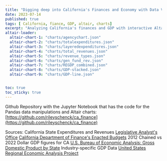 ```yaml
---
title: "Digging deep into California's Finances and Economy with Data Visualizations"
date: 2023-07-14
published: true
tags: [ California, fiance, GDP, altair, charts]
excerpt: "Analyzing California's finances and GDP with interactive Altair charts"
altair-loader:
  altair-chart-1: "charts/agencychart.json"
  altair-chart-2: "charts/totalexpenditures.json"
  altair-chart-3: "charts/layeredexpenditures.json"
  altair-chart-4: "charts/total_revenues.json"
  altair-chart-5: "charts/revenue_types.json"
  altair-chart-6: "charts/gen_fund_rev.json"
  altair-chart-7: "charts/REGDP_combined.json"
  altair-chart-8: "charts/GDP-stacked.json"
  altair-chart-9: "charts/GDP-line.json"


toc: true
toc_sticky: true
---
```


<div id="altair-chart-1"></div>

<div id="altair-chart-2"></div>

<div id="altair-chart-3"></div>

<div id="altair-chart-4"></div>

<div id="altair-chart-5"></div>

<div id="altair-chart-6"></div>

<div id="altair-chart-7"></div>

<div id="altair-chart-8"></div>

<div id="altair-chart-9"></div>

Github Repository with the Jupyter Notebook that has the code for the Pandas data manipulations and Altair charts: [https://github.com/rileyschenck/ca_finance](https://github.com/rileyschenck/ca_finance)

Sources:
California State Expenditures and Revenues
  [Legislative Analyst's Office](https://lao.ca.gov/policyareas/state-budget/historical-data)
  [California Department of Finance's Enacted Budgets](https://ebudget.ca.gov/)
2012 Chained vs 2022 Dollar GDP figures for CA 
  [U.S. Bureau of Economic Analysis: Gross Domestic Product by State](https://www.bea.gov/data/gdp/gdp-state)
Industry-specific GDP Data
  [United States Regional Economic Analysis Project](https://united-states.reaproject.org/data-tables/gsp-a900n/tools/60000/)
